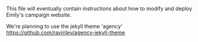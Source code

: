 This file will eventually contain instructions about how to
modify and deploy Emily's campaign website.

We're planning to use the jekyll theme 'agency'
https://github.com/raviriley/agency-jekyll-theme